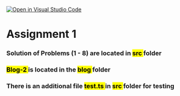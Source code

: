 [![Open in Visual Studio Code](https://classroom.github.com/assets/open-in-vscode-2e0aaae1b6195c2367325f4f02e2d04e9abb55f0b24a779b69b11b9e10269abc.svg)](https://classroom.github.com/online_ide?assignment_repo_id=17022210&assignment_repo_type=AssignmentRepo)

# Assignment 1

### Solution of Problems (1 - 8) are located in <mark> src </mark> folder

### <mark> Blog-2 </mark> is located in the <mark> blog </mark> folder

### There is an additional file <mark> test.ts </mark> in <mark> src </mark> folder for testing
